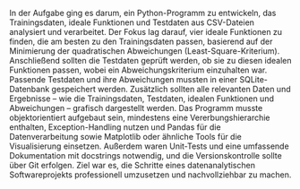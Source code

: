 In der Aufgabe ging es darum, ein Python-Programm zu entwickeln, das Trainingsdaten, ideale Funktionen und Testdaten aus CSV-Dateien analysiert und verarbeitet.
Der Fokus lag darauf, vier ideale Funktionen zu finden, die am besten zu den Trainingsdaten passen, basierend auf der Minimierung der quadratischen Abweichungen (Least-Square-Kriterium). 
Anschließend sollten die Testdaten geprüft werden, ob sie zu diesen idealen Funktionen passen, wobei ein Abweichungskriterium einzuhalten war. 
Passende Testdaten und ihre Abweichungen mussten in einer SQLite-Datenbank gespeichert werden.
Zusätzlich sollten alle relevanten Daten und Ergebnisse – wie die Trainingsdaten, Testdaten, idealen Funktionen und Abweichungen – grafisch dargestellt werden. 
Das Programm musste objektorientiert aufgebaut sein, mindestens eine Vererbungshierarchie enthalten, 
Exception-Handling nutzen und Pandas für die Datenverarbeitung sowie Matplotlib oder ähnliche Tools für die Visualisierung einsetzen. Außerdem waren Unit-Tests und eine umfassende Dokumentation mit docstrings notwendig,
und die Versionskontrolle sollte über Git erfolgen. Ziel war es, die Schritte eines datenanalytischen Softwareprojekts professionell umzusetzen und nachvollziehbar zu machen.
